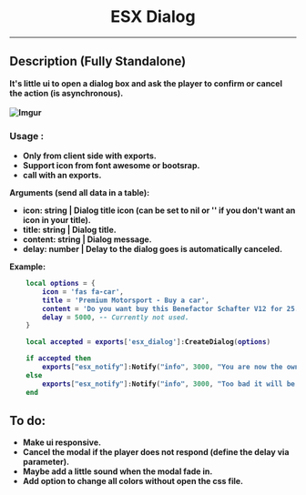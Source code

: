 <h1 align='center'>ESX Dialog</a></h1><p align='center'><b>


---
## Description  (**Fully Standalone**)
It's little ui to open a dialog box and ask the player to confirm or cancel the action (is asynchronous).</br>
</br>
![Imgur](https://imgur.com/ZuChElL.png)

### Usage :
- Only from client side with exports.</br>
- Support icon from font awesome or bootsrap.</br>
- call with an exports.</br>

Arguments (send all data in a table):
* **icon**: string | Dialog title icon (can be set to nil or '' if you don't want an icon in your title).
* **title**: string | Dialog title.
* **content**: string | Dialog message.
* **delay**: number | Delay to the dialog goes is automatically canceled.

Example:
```lua
    local options = {
        icon = 'fas fa-car',
        title = 'Premium Motorsport - Buy a car',
        content = 'Do you want buy this Benefactor Schafter V12 for 25.0000$ ?',
        delay = 5000, -- Currently not used.
    }

    local accepted = exports['esx_dialog']:CreateDialog(options)

    if accepted then
        exports["esx_notify"]:Notify("info", 3000, "You are now the owner of this Benefactor Schafter V12 !")
    else
        exports["esx_notify"]:Notify("info", 3000, "Too bad it will be for another time, have a nice day !")
    end
```

## To do:

- Make ui responsive.
- Cancel the modal if the player does not respond (define the delay via parameter).
- Maybe add a little sound when the modal fade in.
- Add option to change all colors without open the css file.
